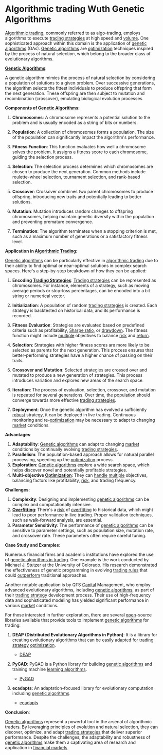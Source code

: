 # Algorithmic trading Wuth Genetic Algorithms

[Algorithmic trading](../a/algorithmic_trading.md), commonly referred to as algo-trading, employs algorithms to execute [trading strategies](../t/trading_strategies.md) at high speed and [volume](../v/volume.md). One sophisticated approach within this domain is the application of [genetic algorithms](../g/genetic_algorithms_in_trading.md) (GAs). [Genetic algorithms](../g/genetic_algorithms_in_trading.md) are [optimization](../o/optimization.md) techniques inspired by the process of natural selection, which belong to the broader class of evolutionary algorithms. 

**[Genetic Algorithms](../g/genetic_algorithms_in_trading.md)**:

A genetic algorithm mimics the process of natural selection by considering a population of solutions to a given problem. Over successive generations, the algorithm selects the fittest individuals to produce offspring that form the next generation. These offspring are then subject to mutation and recombination (crossover), emulating biological evolution processes.

**Components of [Genetic Algorithms](../g/genetic_algorithms_in_trading.md)**:

1. **Chromosomes**: A chromosome represents a potential solution to the problem and is usually encoded as a string of bits or numbers.

2. **Population**: A collection of chromosomes forms a population. The size of the population can significantly impact the algorithm's performance.

3. **Fitness Function**: This function evaluates how well a chromosome solves the problem. It assigns a fitness score to each chromosome, guiding the selection process.

4. **Selection**: The selection process determines which chromosomes are chosen to produce the next generation. Common methods include roulette-wheel selection, tournament selection, and rank-based selection.

5. **Crossover**: Crossover combines two parent chromosomes to produce offspring, introducing new traits and potentially leading to better solutions.

6. **Mutation**: Mutation introduces random changes to offspring chromosomes, helping maintain genetic diversity within the population and preventing premature convergence.

7. **Termination**: The algorithm terminates when a stopping criterion is met, such as a maximum number of generations or a satisfactory fitness level.

**Application in [Algorithmic Trading](../a/algorithmic_trading.md)**:

[Genetic algorithms](../g/genetic_algorithms_in_trading.md) can be particularly effective in [algorithmic trading](../a/algorithmic_trading.md) due to their ability to find optimal or near-optimal solutions in complex search spaces. Here's a step-by-step breakdown of how they can be applied:

1. **Encoding [Trading Strategies](../t/trading_strategies.md)**: [Trading strategies](../t/trading_strategies.md) can be represented as chromosomes. For instance, elements of a strategy, such as moving average periods or stop-loss percentages, can be encoded into a bit string or numerical vector.

2. **Initialization**: A population of random [trading strategies](../t/trading_strategies.md) is created. Each strategy is backtested on historical data, and its performance is recorded.

3. **Fitness Evaluation**: Strategies are evaluated based on predefined criteria such as profitability, [Sharpe ratio](../s/sharpe_ratio.md), or [drawdown](../d/drawdown.md). The fitness function might include [multiple](../m/multiple.md) objectives to balance [risk](../r/risk.md) and [return](../r/return.md).

4. **Selection**: Strategies with higher fitness scores are more likely to be selected as parents for the next generation. This process ensures that better-performing strategies have a higher chance of passing on their traits.

5. **Crossover and Mutation**: Selected strategies are crossed over and mutated to produce a new generation of strategies. This process introduces variation and explores new areas of the search space.

6. **Iteration**: The process of evaluation, selection, crossover, and mutation is repeated for several generations. Over time, the population should converge towards more effective [trading strategies](../t/trading_strategies.md).

7. **Deployment**: Once the genetic algorithm has evolved a sufficiently [robust](../r/robust.md) strategy, it can be deployed in live trading. Continuous monitoring and re-[optimization](../o/optimization.md) may be necessary to adapt to changing [market](../m/market.md) conditions.

**Advantages**:

1. **Adaptability**: [Genetic algorithms](../g/genetic_algorithms_in_trading.md) can adapt to changing [market](../m/market.md) conditions by continually evolving [trading strategies](../t/trading_strategies.md).
2. **Parallelism**: The population-based approach allows for natural parallel processing, speeding up the [optimization](../o/optimization.md) process.
3. **Exploration**: [Genetic algorithms](../g/genetic_algorithms_in_trading.md) explore a wide search space, which helps discover novel and potentially profitable strategies.
4. **Multi-objective [Optimization](../o/optimization.md)**: They can [handle](../h/handle.md) [multiple](../m/multiple.md) objectives, balancing factors like profitability, [risk](../r/risk.md), and trading frequency.

**Challenges**:

1. **Complexity**: Designing and implementing [genetic algorithms](../g/genetic_algorithms_in_trading.md) can be complex and computationally intensive.
2. **[Overfitting](../o/overfitting.md)**: There's a [risk](../r/risk.md) of [overfitting](../o/overfitting.md) to historical data, which might lead to poor performance in live trading. Proper validation techniques, such as walk-forward analysis, are essential.
3. **Parameter Sensitivity**: The performance of [genetic algorithms](../g/genetic_algorithms_in_trading.md) can be sensitive to parameter settings, such as population size, mutation rate, and crossover rate. These parameters often require careful tuning.

**Case Study and Examples**:

Numerous financial firms and academic institutions have explored the use of [genetic algorithms in trading](../g/genetic_algorithms_in_trading.md). One example is the work conducted by Michael J. Stutzer at the University of Colorado. His research demonstrated the effectiveness of genetic programming in evolving [trading rules](../t/trading_rules.md) that could [outperform](../o/outperform.md) traditional approaches.

Another notable application is by QTS [Capital](../c/capital.md) Management, who employ advanced evolutionary algorithms, including [genetic algorithms](../g/genetic_algorithms_in_trading.md), as part of their [trading strategy](../t/trading_strategy.md) development process. Their use of high-frequency data and sophisticated modeling has yielded significant performance in various [market](../m/market.md) conditions.

For those interested in further exploration, there are several [open](../o/open.md)-source libraries available that provide tools to implement [genetic algorithms](../g/genetic_algorithms_in_trading.md) for trading:

1. **DEAP (Distributed Evolutionary Algorithms in Python)**: It is a library for creating evolutionary algorithms that can be easily adapted for [trading strategy](../t/trading_strategy.md) [optimization](../o/optimization.md).
   - [DEAP](https://deap.readthedocs.io/)

2. **PyGAD**: PyGAD is a Python library for building [genetic algorithms](../g/genetic_algorithms_in_trading.md) and training machine [learning algorithms](../l/learning_algorithms_in_trading.md).
   - [PyGAD](https://pygad.readthedocs.io/en/latest/)

3. **ecadapts**: An adaptation-focused library for evolutionary computation including [genetic algorithms](../g/genetic_algorithms_in_trading.md).
   - [ecadapts](https://ecadapts.github.io/ecadapts/)

**Conclusion**:

[Genetic algorithms](../g/genetic_algorithms_in_trading.md) represent a powerful tool in the arsenal of algorithmic traders. By leveraging principles of evolution and natural selection, they can discover, optimize, and adapt [trading strategies](../t/trading_strategies.md) that deliver superior performance. Despite the challenges, the adaptability and robustness of [genetic algorithms](../g/genetic_algorithms_in_trading.md) make them a captivating area of research and application in [financial markets](../f/financial_market.md).